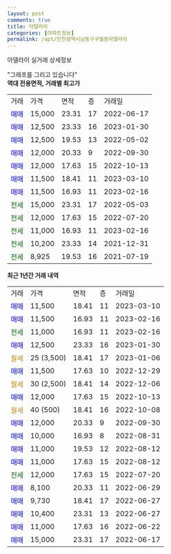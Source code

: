 ```yaml
---
layout: post
comments: true
title: 아델라이
categories: [아파트정보]
permalink: /apt/인천광역시남동구구월동아델라이
---
```


아델라이 실거래 상세정보

<script type="text/javascript">
  google.charts.load('current', {'packages':['line', 'corechart']});
  google.charts.setOnLoadCallback(drawChart);

  function drawChart() {
    var data = new google.visualization.DataTable();
    data.addColumn('date', '거래일');
    data.addColumn('number', "매매");
    data.addColumn('number', "전세");
    data.addColumn('number', "전매");

    data.addRows([[new Date(Date.parse("2023-03-10")), 11500, null, null], [new Date(Date.parse("2023-02-16")), 11500, null, null], [new Date(Date.parse("2023-02-16")), null, 11000, null], [new Date(Date.parse("2023-01-30")), 12500, null, null], [new Date(Date.parse("2023-01-06")), null, null, null], [new Date(Date.parse("2022-12-29")), 11500, null, null], [new Date(Date.parse("2022-12-06")), null, null, null], [new Date(Date.parse("2022-10-13")), 12000, null, null], [new Date(Date.parse("2022-10-08")), null, null, null], [new Date(Date.parse("2022-09-30")), 12000, null, null], [new Date(Date.parse("2022-08-31")), 10000, null, null], [new Date(Date.parse("2022-08-12")), 11000, null, null], [new Date(Date.parse("2022-08-12")), 11000, null, null], [new Date(Date.parse("2022-07-20")), null, 12000, null], [new Date(Date.parse("2022-06-29")), 8100, null, null], [new Date(Date.parse("2022-06-27")), 9730, null, null], [new Date(Date.parse("2022-06-27")), 10400, null, null], [new Date(Date.parse("2022-06-22")), 11000, null, null], [new Date(Date.parse("2022-06-17")), 15000, null, null]]);

    var options = {
      hAxis: {
        format: 'yyyy/MM/dd'
      },    
      lineWidth: 0,
      pointsVisible: true,    
      title: '최근 1년간 유형별 실거래가 분포',
      legend: { position: 'bottom' }
    };

    var formatter = new google.visualization.NumberFormat({pattern:'###,###'} );
    formatter.format(data, 1);
    formatter.format(data, 2);
    
    setTimeout(function() {
        var chart = new google.visualization.LineChart(document.getElementById('columnchart_material'));
        chart.draw(data, (options));
        document.getElementById('loading').style.display = 'none';
    }, 200);
  }
</script>


<div id="loading" style="z-index:20; display: block; margin-left: 0px">"그래프를 그리고 있습니다"</div>
<div id="columnchart_material" style="width: 95%; margin-left: 0px; display: block"></div>
<!-- contents start -->
<b>역대 전용면적, 거래별 최고가</b>
<table class="sortable">
    <tr>
      <td>거래</td>
      <td>가격</td>
      <td>면적</td>
      <td>층</td>
      <td>거래일</td>
    </tr>
        <tr>
          <td><a style="color: blue">매매</a></td>
          <td>15,000</td>
          <td>23.31</td>
          <td>17</td>
          <td>2022-06-17</td>
        </tr>            <tr>
          <td><a style="color: blue">매매</a></td>
          <td>12,500</td>
          <td>23.33</td>
          <td>16</td>
          <td>2023-01-30</td>
        </tr>            <tr>
          <td><a style="color: blue">매매</a></td>
          <td>12,500</td>
          <td>19.53</td>
          <td>13</td>
          <td>2022-05-02</td>
        </tr>            <tr>
          <td><a style="color: blue">매매</a></td>
          <td>12,000</td>
          <td>20.33</td>
          <td>9</td>
          <td>2022-09-30</td>
        </tr>            <tr>
          <td><a style="color: blue">매매</a></td>
          <td>12,000</td>
          <td>17.63</td>
          <td>15</td>
          <td>2022-10-13</td>
        </tr>            <tr>
          <td><a style="color: blue">매매</a></td>
          <td>11,500</td>
          <td>18.41</td>
          <td>11</td>
          <td>2023-03-10</td>
        </tr>            <tr>
          <td><a style="color: blue">매매</a></td>
          <td>11,500</td>
          <td>16.93</td>
          <td>11</td>
          <td>2023-02-16</td>
        </tr>        
        <tr>
              <td><a style="color: darkgreen">전세</a></td>
              <td>15,000</td>
              <td>23.31</td>
              <td>17</td>
              <td>2022-05-03</td>
            </tr>            <tr>
              <td><a style="color: darkgreen">전세</a></td>
              <td>12,000</td>
              <td>17.63</td>
              <td>15</td>
              <td>2022-07-20</td>
            </tr>            <tr>
              <td><a style="color: darkgreen">전세</a></td>
              <td>11,000</td>
              <td>16.93</td>
              <td>11</td>
              <td>2023-02-16</td>
            </tr>            <tr>
              <td><a style="color: darkgreen">전세</a></td>
              <td>10,200</td>
              <td>23.33</td>
              <td>14</td>
              <td>2021-12-31</td>
            </tr>            <tr>
              <td><a style="color: darkgreen">전세</a></td>
              <td>8,925</td>
              <td>19.53</td>
              <td>16</td>
              <td>2021-07-19</td>
            </tr>        
    
</table>

<b>최근 1년간 거래 내역</b>

<table class="sortable">
    <tr>
      <td>거래</td>
      <td>가격</td>
      <td>면적</td>
      <td>층</td>
      <td>거래일</td>
    </tr>
    <tr>
      <td><a style="color: blue">매매</a></td>
      <td>11,500</td>
      <td>18.41</td>
      <td>11</td>
      <td>2023-03-10</td>
    </tr>          <tr>
      <td><a style="color: blue">매매</a></td>
      <td>11,500</td>
      <td>16.93</td>
      <td>11</td>
      <td>2023-02-16</td>
    </tr>          <tr>
      <td><a style="color: darkgreen">전세</a></td>
      <td>11,000</td>
      <td>16.93</td>
      <td>11</td>
      <td>2023-02-16</td>
    </tr>          <tr>
      <td><a style="color: blue">매매</a></td>
      <td>12,500</td>
      <td>23.33</td>
      <td>16</td>
      <td>2023-01-30</td>
    </tr>          <tr>
      <td><a style="color: darkgoldenrod">월세</a></td>
      <td>25 (3,500)</td>
      <td>18.41</td>
      <td>17</td>
      <td>2023-01-06</td>
    </tr>          <tr>
      <td><a style="color: blue">매매</a></td>
      <td>11,500</td>
      <td>17.63</td>
      <td>10</td>
      <td>2022-12-29</td>
    </tr>          <tr>
      <td><a style="color: darkgoldenrod">월세</a></td>
      <td>30 (2,500)</td>
      <td>18.41</td>
      <td>14</td>
      <td>2022-12-06</td>
    </tr>          <tr>
      <td><a style="color: blue">매매</a></td>
      <td>12,000</td>
      <td>17.63</td>
      <td>15</td>
      <td>2022-10-13</td>
    </tr>          <tr>
      <td><a style="color: darkgoldenrod">월세</a></td>
      <td>40 (500)</td>
      <td>18.41</td>
      <td>16</td>
      <td>2022-10-08</td>
    </tr>          <tr>
      <td><a style="color: blue">매매</a></td>
      <td>12,000</td>
      <td>20.33</td>
      <td>9</td>
      <td>2022-09-30</td>
    </tr>          <tr>
      <td><a style="color: blue">매매</a></td>
      <td>10,000</td>
      <td>16.93</td>
      <td>8</td>
      <td>2022-08-31</td>
    </tr>          <tr>
      <td><a style="color: blue">매매</a></td>
      <td>11,000</td>
      <td>19.53</td>
      <td>12</td>
      <td>2022-08-12</td>
    </tr>          <tr>
      <td><a style="color: blue">매매</a></td>
      <td>11,000</td>
      <td>17.63</td>
      <td>15</td>
      <td>2022-08-12</td>
    </tr>          <tr>
      <td><a style="color: darkgreen">전세</a></td>
      <td>12,000</td>
      <td>17.63</td>
      <td>15</td>
      <td>2022-07-20</td>
    </tr>          <tr>
      <td><a style="color: blue">매매</a></td>
      <td>8,100</td>
      <td>20.33</td>
      <td>11</td>
      <td>2022-06-29</td>
    </tr>          <tr>
      <td><a style="color: blue">매매</a></td>
      <td>9,730</td>
      <td>18.41</td>
      <td>17</td>
      <td>2022-06-27</td>
    </tr>          <tr>
      <td><a style="color: blue">매매</a></td>
      <td>10,400</td>
      <td>23.31</td>
      <td>13</td>
      <td>2022-06-27</td>
    </tr>          <tr>
      <td><a style="color: blue">매매</a></td>
      <td>11,000</td>
      <td>17.63</td>
      <td>16</td>
      <td>2022-06-22</td>
    </tr>          <tr>
      <td><a style="color: blue">매매</a></td>
      <td>15,000</td>
      <td>23.31</td>
      <td>17</td>
      <td>2022-06-17</td>
    </tr>      </table>
<!-- contents end -->    

